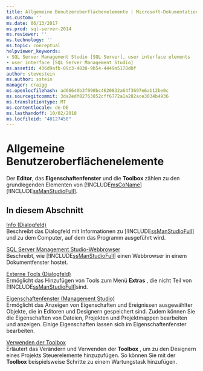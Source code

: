 ```yaml
---
title: Allgemeine Benutzeroberflächenelemente | Microsoft-Dokumentation
ms.custom: ''
ms.date: 06/13/2017
ms.prod: sql-server-2014
ms.reviewer: ''
ms.technology: ''
ms.topic: conceptual
helpviewer_keywords:
- SQL Server Management Studio [SQL Server], user interface elements
- user interface [SQL Server Management Studio]
ms.assetid: 436d9afb-09c3-4838-9b54-4449a5178d0f
author: stevestein
ms.author: sstein
manager: craigg
ms.openlocfilehash: ad66640b3f090bc4620832a64f3697e6ab12be0c
ms.sourcegitcommit: 3da2edf82763852cff6772a1a282ace3034b4936
ms.translationtype: MT
ms.contentlocale: de-DE
ms.lasthandoff: 10/02/2018
ms.locfileid: "48127450"
---
```

# <a name="general-user-interface-elements"></a>Allgemeine Benutzeroberflächenelemente
  Der **Editor**, das **Eigenschaftenfenster** und die **Toolbox** zählen zu den grundlegenden Elementen von [!INCLUDE[msCoName](../includes/msconame-md.md)] [!INCLUDE[ssManStudioFull](../includes/ssmanstudiofull-md.md)].  
  
## <a name="in-this-section"></a>In diesem Abschnitt  
 [Info (Dialogfeld)](about-dialog-box.md)  
 Beschreibt das Dialogfeld mit Informationen zu [!INCLUDE[ssManStudioFull](../includes/ssmanstudiofull-md.md)] und zu dem Computer, auf dem das Programm ausgeführt wird.  
  
 [SQL Server Management Studio-Webbrowser](sql-server-management-studio-web-browser.md)  
 Beschreibt, wie [!INCLUDE[ssManStudioFull](../includes/ssmanstudiofull-md.md)] einen Webbrowser in einem Dokumentfenster hostet.  
  
 [Externe Tools (Dialogfeld)](external-tools-dialog-box.md)  
 Ermöglicht das Hinzufügen von Tools zum Menü **Extras** , die nicht Teil von [!INCLUDE[ssManStudioFull](../includes/ssmanstudiofull-md.md)]sind.  
  
 [Eigenschaftenfenster &#40;Management Studio&#41;](properties-window-management-studio.md)  
 Ermöglicht das Anzeigen von Eigenschaften und Ereignissen ausgewählter Objekte, die in Editoren und Designern gespeichert sind. Zudem können Sie die Eigenschaften von Dateien, Projekten und Projektmappen bearbeiten und anzeigen. Einige Eigenschaften lassen sich im Eigenschaftenfenster bearbeiten.  
  
 [Verwenden der Toolbox](use-the-toolbox.md)  
 Erläutert das Verändern und Verwenden der **Toolbox** , um zu den Designern eines Projekts Steuerelemente hinzuzufügen. So können Sie mit der **Toolbox** beispielsweise Schritte zu einem Wartungstask hinzufügen.  
  
  
